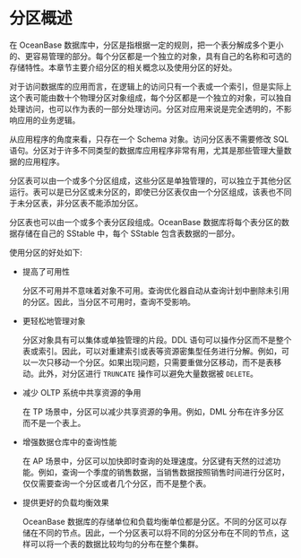 分区概述 
=========================

在 OceanBase 数据库中，分区是指根据一定的规则，把一个表分解成多个更小的、更容易管理的部分。每个分区都是一个独立的对象，具有自己的名称和可选的存储特性。本章节主要介绍分区的相关概念以及使用分区的好处。

对于访问数据库的应用而言，在逻辑上的访问只有一个表或一个索引，但是实际上这个表可能由数十个物理分区对象组成，每个分区都是一个独立的对象，可以独自处理访问，也可以作为表的一部分处理访问。分区对应用来说是完全透明的，不影响应用的业务逻辑。

从应用程序的角度来看，只存在一个 Schema 对象。访问分区表不需要修改 SQL 语句。分区对于许多不同类型的数据库应用程序非常有用，尤其是那些管理大量数据的应用程序。 

分区表可以由一个或多个分区组成，这些分区是单独管理的，可以独立于其他分区运行。表可以是已分区或未分区的，即使已分区表仅由一个分区组成，该表也不同于未分区表，非分区表不能添加分区。​

分区表也可以由一个或多个表分区段组成。OceanBase 数据库将每个表分区的数据存储在自己的 SStable 中，每个 SStable 包含表数据的一部分。

使用分区的好处如下:

* 提高了可用性

  分区不可用并不意味着对象不可用。查询优化器自动从查询计划中删除未引用的分区。因此，当分区不可用时，查询不受影响。
  

* 更轻松地管理对象

  分区对象具有可以集体或单独管理的片段。DDL 语句可以操作分区而不是整个表或索引。因此，可以对重建索引或表等资源密集型任务进行分解。例如，可以一次只移动一个分区。如果出现问题，只需要重做分区移动，而不是表移动。此外，对分区进行 `TRUNCATE` 操作可以避免大量数据被 `DELETE`。
  

* 减少 OLTP 系统中共享资源的争用

  在 TP 场景中，分区可以减少共享资源的争用。例如，DML 分布在许多分区而不是一个表上。
  

* 增强数据仓库中的查询性能

  在 AP 场景中，分区可以加快即时查询的处理速度。分区键有天然的过滤功能。例如，查询一个季度的销售数据，当销售数据按照销售时间进行分区时，仅仅需要查询一个分区或者几个分区，而不是整个表。
  

* 提供更好的负载均衡效果

  OceanBase 数据库的存储单位和负载均衡单位都是分区。不同的分区可以存储在不同的节点。因此，一个分区表可以将不同的分区分布在不同的节点，这样可以将一个表的数据比较均匀的分布在整个集群。
  




